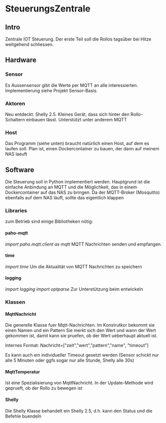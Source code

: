 # SteuerungsZentrale

## Intro ##

Zentrale IOT Steuerung.
Der erste Teil soll die Rollos tagsüber bei Hitze weitgehend schliessen.



## Hardware ##

### Sensor ###
Es Aussensensor gibt die Werte per MQTT an alle interessierten.
Implementierung siehe Projekt Sensor-Basis.

### Aktoren ###
Neu entdeckt: Shelly 2.5. Kleines Gerät, dass sich hinter den Rollo-Schaltern einbauen lässt.
Unterstützt unter anderem MQTT

### Host ###
Das Programm (siehe unten) braucht natürlich einen Host, auf dem es laufen soll.
Plan ist, einen Dockercontainer zu bauen, der dann auf meinem NAS laeuft

## Software ##

Die Steuerung soll in Python implementiert werden.
Hauptgrund ist die einfache Anbindung an MQTT und die Möglichkeit, das in einem Dockercontainer auf das NAS zu bringen.
Da der MQTT-Broker (Mosquitto) ebenfalls auf dem NAS läuft, sollte das eigentlich klappen

### Libraries ###

zum Betrieb sind einige Bibliotheken nötig:

#### paho-mqtt ####
*import paho.mqtt.client as mqtt*
MQTT Nachrichten senden und empfangen.

#### time ####
*import time*
Um die Aktualität von MQTT Nachrichten zu speichern

#### logging ####
*import logging*
*import optparse*
Zur Unterstützung beim entwickeln

### Klassen ###

#### MqttNachricht ####
Die generelle Klasse fuer Mqtt-Nachrichten.
Im Konstrutkor bekommt sie einen Namen und ein Pattern
Sie merkt sich den Wert und wann der Wert gekommen ist, damit kann sie pruefen, ob der Wert ueberhaupt aktuell ist.

Internes Format: Nachricht=["zeit","wert","pattern","name", "timeout"]

Es kann auch ein individueller Timeout gesetzt werden (Sensor schickt nur alle 5 Minuten oder ggfs sogar nur alle Stunde, Shelly alle 30s)

#### MqttTemperatur ####
Ist eine Spezialisierung von MqttNachricht.
In der Update-Methode wird geprueft, ob der Rollo zu bewegen ist

#### Shelly ####
Die Shelly Klasse behandelt ein Shelly 2.5, d.h. kann den Status und die Befehle buendeln



